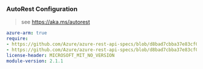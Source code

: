 ### AutoRest Configuration

> see https://aka.ms/autorest

``` yaml
azure-arm: true
require:
- https://github.com/Azure/azure-rest-api-specs/blob/d8bad7cbba37e83cf0c5d2026360d0fd4971b2fe/specification/netapp/resource-manager/readme.md
- https://github.com/Azure/azure-rest-api-specs/blob/d8bad7cbba37e83cf0c5d2026360d0fd4971b2fe/specification/netapp/resource-manager/readme.go.md
license-header: MICROSOFT_MIT_NO_VERSION
module-version: 2.1.1

```